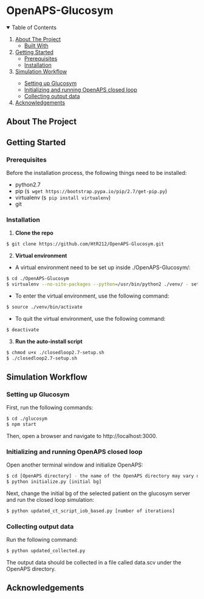 # OpenAPS-Glucosym

<!-- TABLE OF CONTENTS -->
<details open="open">
  <summary>Table of Contents</summary>
  <ol>
    <li>
      <a href="#about-the-project">About The Project</a>
      <ul>
        <li><a href="#built-with">Built With</a></li>
      </ul>
    </li>
    <li>
      <a href="#getting-started">Getting Started</a>
      <ul>
        <li><a href="#prerequisites">Prerequisites</a></li>
        <li><a href="#installation">Installation</a></li>
      </ul>
    </li>
    <!--
    <li><a href="#usage">Usage</a></li>
    <li><a href="#roadmap">Roadmap</a></li>
    <li><a href="#contributing">Contributing</a></li>
    <li><a href="#license">License</a></li>
    <li><a href="#contact">Contact</a></li>
    -->
    <li><a href="#simulation-workflow">Simulation Workflow</a></li>
      <ul>
        <li><a href="#setting-up-glucosym">Setting up Glucosym</a></li>
        <li><a href="#initializing-and-running-openaps-closed-loop">Initializing and running OpenAPS closed loop</a></li>
        <li><a href="#collocting-output-data">Collecting output data</a></li>
      </ul>
    <li><a href="#acknowledgements">Acknowledgements</a></li>
  </ol>
</details>

<!-- ABOUT THE PROJECT -->
## About The Project



<!-- ### Built With

This section should list any major frameworks that you built your project using. Leave any add-ons/plugins for the acknowledgements section. Here are a few examples.
* [Bootstrap](https://getbootstrap.com)
* [JQuery](https://jquery.com)
* [Laravel](https://laravel.com) -->

<!-- GETTING STARTED -->
## Getting Started



### Prerequisites
Before the installation process, the following things need to be installed:
* python2.7   
* pip (``` $ wget https://bootstrap.pypa.io/pip/2.7/get-pip.py ```)   
* virtualenv (``` $ pip install virtualenv ```)  
* git   

### Installation

1. **Clone the repo**
  ```sh
  $ git clone https://github.com/HtR212/OpenAPS-Glucosym.git
  ```

2. **Virtual environment**   
  * A virtual environment need to be set up inside ./OpenAPS-Glucosym/:  
  ```sh
  $ cd ./OpenAPS-Glucosym  
  $ virtualenv --no-site-packages --python=/usr/bin/python2 ./venv/ - set up a virtual environment that uses python2  
  ```
  * To enter the virtual environment, use the following command:
  ```sh
  $ source ./venv/bin/activate
  ```
  * To quit the virtual environment, use the following command:
  ```sh
  $ deactivate
  ```
  
3. **Run the auto-install script**  
  ```sh
  $ chmod u+x ./closedloop2.7-setup.sh
  $ ./closedloop2.7-setup.sh
  ```
   
<!-- SIMULATION WORKFLOW -->
## Simulation Workflow  

### Setting up Glucosym  

First, run the following commands:  
```sh
$ cd ./glucosym
$ npm start
```
Then, open a browser and navigate to http://localhost:3000.

### Initializing and running OpenAPS closed loop

Open another terminal window and initialize OpenAPS:
```sh
$ cd [OpenAPS directory] - the name of the OpenAPS directory may vary depends on the name set during the installation  
$ python initialize.py [initial bg]  
```
Next, change the initial bg of the selected patient on the glucosym server and run the closed loop simulation:
```sh
$ python updated_ct_script_iob_based.py [number of iterations]  
```

### Collecting output data
Run the following command:
```sh
$ python updated_collected.py
```
The output data should be collected in a file called data.scv under the OpenAPS directory.

<!-- USAGE EXAMPLES -->
<!-- ## Usage

Use this space to show useful examples of how a project can be used. Additional screenshots, code examples and demos work well in this space. You may also link to more resources.

_For more examples, please refer to the [Documentation](https://example.com)_ -->

<!-- CONTRIBUTING -->
<!-- ## Contributing

Contributions are what make the open source community such an amazing place to be learn, inspire, and create. Any contributions you make are **greatly appreciated**.

1. Fork the Project
2. Create your Feature Branch (`git checkout -b feature/AmazingFeature`)
3. Commit your Changes (`git commit -m 'Add some AmazingFeature'`)
4. Push to the Branch (`git push origin feature/AmazingFeature`)
5. Open a Pull Request -->

<!-- LICENSE -->
<!-- ## License -->

<!-- Distributed under the MIT License. See `LICENSE` for more information. -->

<!-- CONTACT -->
<!-- ## Contact -->

<!--Your Name - [@your_twitter](https://twitter.com/your_username) - email@example.com -->

<!-- Project Link: [https://github.com/HtR212/OpenAPS-Glucosym](https://github.com/HtR212/OpenAPS-Glucosym) -->

<!-- ACKNOWLEDGEMENTS -->
## Acknowledgements
<!-- * [GitHub Pages](https://pages.github.com) -->
